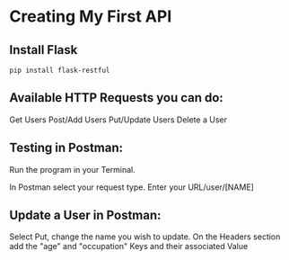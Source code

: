 # Creating My First API

## Install Flask

`pip install flask-restful`

## Available HTTP Requests you can do: 
  Get Users
  Post/Add Users
  Put/Update Users
  Delete a User
 
## Testing in Postman: 

  Run the program in your Terminal. 

  In Postman select your request type. Enter your URL/user/[NAME]

## Update a User in Postman: 

  Select Put, change the name you wish to update. 
  On the Headers section add the "age" and "occupation" Keys and their associated Value


  
